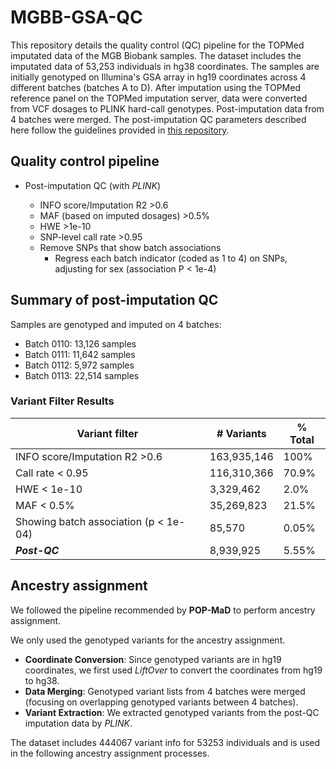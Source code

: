 # MGBB-GSA-QC

This repository details the quality control (QC) pipeline for the TOPMed imputated data of the MGB Biobank samples. The dataset includes the imputated data of 53,253 individuals in hg38 coordinates. The samples are initially genotyped on Illumina's GSA array in hg19 coordinates across 4 different batches (batches A to D). After imputation using the TOPMed reference panel on the TOPMed imputation server, data were converted from VCF dosages to PLINK hard-call genotypes. Post-imputation data from 4 batches were merged. The post-imputation QC parameters described here follow the guidelines provided in [this repository](https://github.com/getian107/MGBB-QC/).

## Quality control pipeline

- Post-imputation QC (with *PLINK*)

  - INFO score/Imputation R2 >0.6
  - MAF (based on imputed dosages) >0.5%
  - HWE >1e-10
  - SNP-level call rate >0.95
  - Remove SNPs that show batch associations
    - Regress each batch indicator (coded as 1 to 4) on SNPs, adjusting for sex (association P < 1e-4)

## Summary of post-imputation QC

Samples are genotyped and imputed on 4 batches:
- Batch 0110: 13,126 samples
- Batch 0111: 11,642 samples
- Batch 0112: 5,972 samples
- Batch 0113: 22,514 samples

### Variant Filter Results
  
  | Variant filter       | # Variants       | % Total       |
  | --------- | --------- | --------- |
  | INFO score/Imputation R2 >0.6     | 163,935,146    | 100%     |
  | Call rate < 0.95     | 116,310,366     | 70.9%     |
  | HWE < 1e-10     | 3,329,462     | 2.0%     |
  | MAF < 0.5%     | 35,269,823     | 21.5%     |
  | Showing batch association (p < 1e-04)     | 85,570     | 0.05%     |
  | ***Post-QC***        | 8,939,925 | 5.55%    |

## Ancestry assignment

We followed the pipeline recommended by **POP-MaD** to perform ancestry assignment. 

We only used the genotyped variants for the ancestry assignment. 
- **Coordinate Conversion**: Since genotyped variants are in hg19 coordinates, we first used *LiftOver* to convert the coordinates from hg19 to hg38.
- **Data Merging**: Genotyped variant lists from 4 batches were merged (focusing on overlapping genotyped variants between 4 batches).
- **Variant Extraction**: We extracted genotyped variants from the post-QC imputation data by *PLINK*.

The dataset includes 444067 variant info for 53253 individuals and is used in the following ancestry assignment processes.
